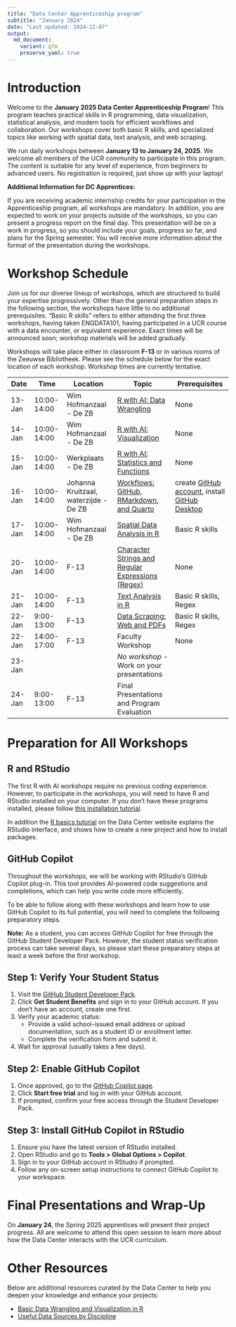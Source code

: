 ```yaml
---
title: "Data Center Apprenticeship program"
subtitle: "January 2024"
date: "Last updated: 2024-12-07"
output:
  md_document:
    variant: gfm
    preserve_yaml: true
---
```


# Introduction

Welcome to the **January 2025 Data Center Apprenticeship Program**! This
program teaches practical skills in R programming, data visualization,
statistical analysis, and modern tools for efficient workflows and
collaboration. Our workshops cover both basic R skills, and specialized
topics like working with spatial data, text analysis, and web scraping.

We run daily workshops between **January 13 to January 24, 2025**. We
welcome all members of the UCR community to participate in this program.
The content is suitable for any level of experience, from beginners to
advanced users. No registration is required, just show up with your
laptop!

**Additional Information for DC Apprentices:**

If you are receiving academic internship credits for your participation
in the Apprenticeship program, all workshops are mandatory. In addition,
you are expected to work on your projects outside of the workshops, so
you can present a progress report on the final day. This presentation
will be on a work in progress, so you should include your goals,
progress so far, and plans for the Spring semester. You will receive
more information about the format of the presentation during the
workshops.

# Workshop Schedule

Join us for our diverse lineup of workshops, which are structured to
build your expertise progressively. Other than the general preparation
steps in the following section, the workshops have little to no
additional prerequisites. “Basic R skills” refers to either attending
the first three workshops, having taken ENGDATA101, having participated
in a UCR course with a data encounter, or equivalent experience. Exact
times will be announced soon; workshop materials will be
added gradually.

Workshops will take place either in classroom **F-13** or in various rooms of the Zeeuwse Bibliotheek.
Please see the schedule below for the exact location of each workshop.
Workshop times are currently tentative.

| Date   | Time       | Location                                  | Topic                                         | Prerequisites |
|--------|------------|-------------------------------------------|-----------------------------------------------|---------------|
| 13-Jan | 10:00-14:00 | Wim Hofmanzaal - De ZB                    | [R with AI: Data Wrangling](wrangling)        | None          |
| 14-Jan | 10:00-14:00 | Wim Hofmanzaal - De ZB                    | [R with AI: Visualization](visualization)     | None          |
| 15-Jan | 10:00-14:00 | Werkplaats - De ZB                        | [R with AI: Statistics and Functions](statistics) | None          |
| 16-Jan | 10:00-14:00 | Johanna Kruitzaal, waterzijde - De ZB     | [Workflows: GitHub, RMarkdown, and Quarto](workflows) | create [GitHub account](https://github.com/), install [GitHub Desktop](https://desktop.github.com/download/) |
| 17-Jan | 10:00-14:00 | Wim Hofmanzaal - De ZB                    | [Spatial Data Analysis in R](spatial)         | Basic R skills |
| 20-Jan | 10:00-14:00 | F-13                                      | [Character Strings and Regular Expressions (Regex)](strings) | None          |
| 21-Jan | 10:00-14:00 | F-13                                      | [Text Analysis in R](text)                   | Basic R skills, Regex |
| 22-Jan | 9:00-13:00 | F-13                                      | [Data Scraping: Web and PDFs](scraping)      | Basic R skills, Regex |
| 22-Jan | 14:00-17:00 | F-13                                      | Faculty Workshop                             | None          |
| 23-Jan |           |                                       | *No workshop* - Work on your presentations      |               |
| 24-Jan | 9:00-13:00 | F-13                                      | Final Presentations and Program Evaluation   |               |



# Preparation for All Workshops

## R and RStudio

The first R with AI workshops require no previous coding experience.
However, to participate in the workshops, you will need to have R and
RStudio installed on your computer. If you don’t have these programs
installed, please follow [this installation
tutorial](../../tutorials/r_install).

In addition the [R basics tutorial](../../../tutorials/r_basics) on the 
Data Center website explains the RStudio interface, and shows how to create 
a new project and how to install packages.

## GitHub Copilot

Throughout the workshops, we will be working with RStudio’s GitHub
Copilot plug-in. This tool provides AI-powered code suggestions and
completions, which can help you write code more efficiently.

To be able to follow along with these workshops and learn how to use
GitHub Copilot to its full potential, you will need to complete the
following preparatory steps.

**Note:** As a student, you can access GitHub Copilot for free through
the GitHub Student Developer Pack. However, the student status
verification process can take several days, so please start these
preparatory steps at least a week before the first workshop.

## Step 1: Verify Your Student Status

1.  Visit the [GitHub Student Developer
    Pack](https://education.github.com/pack).
2.  Click **Get Student Benefits** and sign in to your GitHub account.
    If you don’t have an account, create one first.
3.  Verify your academic status:
    - Provide a valid school-issued email address or upload
      documentation, such as a student ID or enrollment letter.
    - Complete the verification form and submit it.
4.  Wait for approval (usually takes a few days).

## Step 2: Enable GitHub Copilot

1.  Once approved, go to the [GitHub Copilot
    page](https://github.com/features/copilot).
2.  Click **Start free trial** and log in with your GitHub account.
3.  If prompted, confirm your free access through the Student Developer
    Pack.

## Step 3: Install GitHub Copilot in RStudio

1.  Ensure you have the latest version of RStudio installed.
2.  Open RStudio and go to **Tools \> Global Options \> Copilot**.
3.  Sign in to your GitHub account in RStudio if prompted.
4.  Follow any on-screen setup instructions to connect GitHub Copilot to
    your workspace.

# Final Presentations and Wrap-Up

On **January 24**, the Spring 2025 apprentices will present their
project progress. All are welcome to attend this open session to learn
more about how the Data Center interacts with the UCR curriculum.

# Other Resources

Below are additional resources curated by the Data Center to help you
deepen your knowledge and enhance your projects:

- [Basic Data Wrangling and Visualization in R](../../tutorials/links)
- [Useful Data Sources by Discipline](../../tutorials/data)
